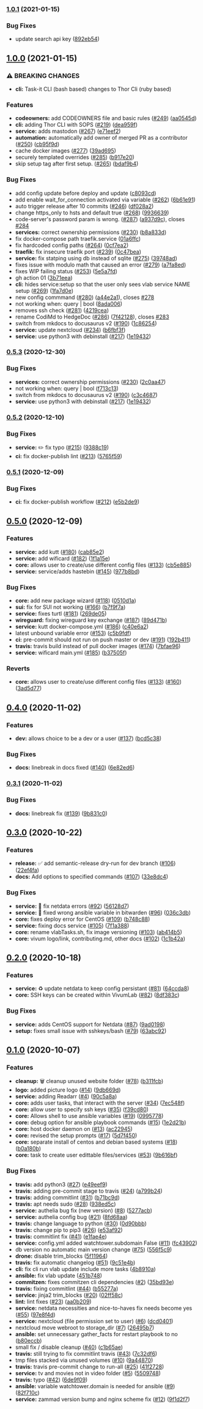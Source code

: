 ### [1.0.1](https://github.com/VivumLab/VivumLab/compare/v1.0.0...v1.0.1) (2021-01-15)


### Bug Fixes

* update search api key ([892eb54](https://github.com/VivumLab/VivumLab/commit/892eb542dc7f97c64a61e3a2a6047c1fadda1f6c))

## [1.0.0](https://github.com/VivumLab/VivumLab/compare/v0.5.2...v1.0.0) (2021-01-15)


### ⚠ BREAKING CHANGES

* **cli:** Task-it CLI (bash based) changes to Thor Cli (ruby based)

### Features

* **codeowners:** add CODEOWNERS file and basic rules ([#249](https://github.com/VivumLab/VivumLab/issues/249)) ([aa0545d](https://github.com/VivumLab/VivumLab/commit/aa0545d4db1278709b098a04c432bce4b7effbf9))
* **cli:** adding Thor CLI with SOPS ([#219](https://github.com/VivumLab/VivumLab/issues/219)) ([dea959f](https://github.com/VivumLab/VivumLab/commit/dea959ff1074d8760fe51db9c15e42b408aa66d4))
* **service:** adds mastodon ([#267](https://github.com/VivumLab/VivumLab/issues/267)) ([e71eef2](https://github.com/VivumLab/VivumLab/commit/e71eef2e398ee6f377f29134842cb749a47f8c05))
* **automation:** automatically add owner of merged PR as a contributor ([#250](https://github.com/VivumLab/VivumLab/issues/250)) ([cb95f9d](https://github.com/VivumLab/VivumLab/commit/cb95f9d9b0e0c9cfa5b0a5556ecf937b836448cd))
* cache docker images ([#277](https://github.com/VivumLab/VivumLab/issues/277)) ([39ad695](https://github.com/VivumLab/VivumLab/commit/39ad695d42de123c50192230272360b9a0d7470e))
* securely templated overrides  ([#285](https://github.com/VivumLab/VivumLab/issues/285)) ([b917e20](https://github.com/VivumLab/VivumLab/commit/b917e20b30de872cc6f6ff6f0e4c9bebd5b0f458))
* skip setup tag after first setup. ([#265](https://github.com/VivumLab/VivumLab/issues/265)) ([bdaf9b4](https://github.com/VivumLab/VivumLab/commit/bdaf9b47ac9f226d8444ea8fd840b1229b77b8e9))


### Bug Fixes

* add config update before deploy and update ([c8093cd](https://github.com/VivumLab/VivumLab/commit/c8093cdc0d81ad529d1c7aca3776ab59fa8ff38e))
* add enable wait_for_connection activated via variable ([#262](https://github.com/VivumLab/VivumLab/issues/262)) ([6b61e91](https://github.com/VivumLab/VivumLab/commit/6b61e91d613efbe7a6c81cb52103fecbd8681c8c))
* auto trigger release after 10 commits ([#246](https://github.com/VivumLab/VivumLab/issues/246)) ([df028a2](https://github.com/VivumLab/VivumLab/commit/df028a24d4c02d87508da53c4f44c177a89e168a))
* change https_only to hsts and default true ([#268](https://github.com/VivumLab/VivumLab/issues/268)) ([9936639](https://github.com/VivumLab/VivumLab/commit/99366396bf87b24ce1b209ad74dfa7ad598a5ca5))
* code-server's password param is wrong. ([#287](https://github.com/VivumLab/VivumLab/issues/287)) ([a937d9c](https://github.com/VivumLab/VivumLab/commit/a937d9c21eca4e9edad73c84e372929fdc62dfc1)), closes [#284](https://github.com/VivumLab/VivumLab/issues/284)
* **services:** correct ownership permissions ([#230](https://github.com/VivumLab/VivumLab/issues/230)) ([b8a833d](https://github.com/VivumLab/VivumLab/commit/b8a833ddf72c35e86bae3f4379553a2c328b3ffa))
* fix docker-compose path traefik.service ([01a6ffc](https://github.com/VivumLab/VivumLab/commit/01a6ffc5b9646b584a2ea05c66b3e4cc2c0ad52b))
* fix hardcoded config paths ([#264](https://github.com/VivumLab/VivumLab/issues/264)) ([0cf7ea2](https://github.com/VivumLab/VivumLab/commit/0cf7ea2af15969d05dea859a643c560fd9f8dcfb))
* **traefik:** fix insecure traefik port ([#239](https://github.com/VivumLab/VivumLab/issues/239)) ([0c47bea](https://github.com/VivumLab/VivumLab/commit/0c47beab910ad88920c09a102a8fd89ade33b67b))
* **service:** fix statping using db instead of sqlite ([#275](https://github.com/VivumLab/VivumLab/issues/275)) ([39748ad](https://github.com/VivumLab/VivumLab/commit/39748ad68f63b6ef2158ef7be1cbde9e6d09a5d4))
* fixes issue with modulo math that caused an error ([#279](https://github.com/VivumLab/VivumLab/issues/279)) ([a7fa8ed](https://github.com/VivumLab/VivumLab/commit/a7fa8edfed1ef801b73def98f67ecb08af7bd788))
* fixes WIP failing status ([#253](https://github.com/VivumLab/VivumLab/issues/253)) ([5e5a7fd](https://github.com/VivumLab/VivumLab/commit/5e5a7fdf57738e85e3a98e6c4c12803135cd07ec))
* gh action 01 ([3b71eea](https://github.com/VivumLab/VivumLab/commit/3b71eea6821311b2163b155368b744bed31b867f))
* **cli:** hides service:setup so that the user only sees vlab service NAME setup ([#269](https://github.com/VivumLab/VivumLab/issues/269)) ([1fa7d0e](https://github.com/VivumLab/VivumLab/commit/1fa7d0ef79cfc13be556e03ba68c29984d2df1d4))
* new config commmand ([#280](https://github.com/VivumLab/VivumLab/issues/280)) ([a44e2a1](https://github.com/VivumLab/VivumLab/commit/a44e2a1d6f6267e2816a64daa3abfd2fa0371c4d)), closes [#278](https://github.com/VivumLab/VivumLab/issues/278)
* not working when: query | bool ([8ada006](https://github.com/VivumLab/VivumLab/commit/8ada0065e00fad5c879b8eababdb8999c8f6feb8))
* removes ssh check ([#281](https://github.com/VivumLab/VivumLab/issues/281)) ([4219cea](https://github.com/VivumLab/VivumLab/commit/4219cea0577b2a57ce7779ff50edaa02d248aad2))
* rename CodiMd to HedgeDoc ([#286](https://github.com/VivumLab/VivumLab/issues/286)) ([7f42128](https://github.com/VivumLab/VivumLab/commit/7f421286865e12c314174d6076eb32e6637bbbb0)), closes [#283](https://github.com/VivumLab/VivumLab/issues/283)
* switch from mkdocs to docusaurus v2 ([#190](https://github.com/VivumLab/VivumLab/issues/190)) ([1c86254](https://github.com/VivumLab/VivumLab/commit/1c86254b240c3ea3116fff7f5cce6d6b93a38f41))
* **service:** update nextcloud  ([#234](https://github.com/VivumLab/VivumLab/issues/234)) ([b6fbf3f](https://github.com/VivumLab/VivumLab/commit/b6fbf3fc0a65877ae3b404dc52cdd5edc0d9c74e))
* **service:** use python3 with debinstall ([#217](https://github.com/VivumLab/VivumLab/issues/217)) ([1e19432](https://github.com/VivumLab/VivumLab/commit/1e19432e22a36ef0ebd907f498f968c3598b9d6a))

### [0.5.3](https://github.com/VivumLab/VivumLab/compare/v0.5.2...v0.5.3) (2020-12-30)


### Bug Fixes

* **services:** correct ownership permissions ([#230](https://github.com/VivumLab/VivumLab/issues/230)) ([2c0aa47](https://github.com/VivumLab/VivumLab/commit/2c0aa479151d606fd6444efa23d2fcafb603159e))
* not working when: query | bool ([f713c13](https://github.com/VivumLab/VivumLab/commit/f713c13165d354985533ef25962b9e03220b464e))
* switch from mkdocs to docusaurus v2 ([#190](https://github.com/VivumLab/VivumLab/issues/190)) ([c3c4687](https://github.com/VivumLab/VivumLab/commit/c3c4687dd11935186b3559331dcee9ac9c715056))
* **service:** use python3 with debinstall ([#217](https://github.com/VivumLab/VivumLab/issues/217)) ([1e19432](https://github.com/VivumLab/VivumLab/commit/1e19432e22a36ef0ebd907f498f968c3598b9d6a))

### [0.5.2](https://github.com/VivumLab/VivumLab/compare/v0.5.1...v0.5.2) (2020-12-10)


### Bug Fixes

* **service:** :pencil2: fix typo ([#215](https://github.com/VivumLab/VivumLab/issues/215)) ([9388c19](https://github.com/VivumLab/VivumLab/commit/9388c191aa86f3baa00a32829cd1dcc9f71c72e6))
* **ci:** fix docker-publish lint ([#213](https://github.com/VivumLab/VivumLab/issues/213)) ([5765f59](https://github.com/VivumLab/VivumLab/commit/5765f59171dd94ce21662490ceecd7f5229ddb6c))

### [0.5.1](https://github.com/VivumLab/VivumLab/compare/v0.5.0...v0.5.1) (2020-12-09)


### Bug Fixes

* **ci:** fix docker-publish workflow ([#212](https://github.com/VivumLab/VivumLab/issues/212)) ([e5b2de9](https://github.com/VivumLab/VivumLab/commit/e5b2de9443a8750ee8ba5f20fa5cbdead5d63086))

## [0.5.0](https://github.com/VivumLab/VivumLab/compare/v0.4.0...v0.5.0) (2020-12-09)


### Features

* **service:** add kutt ([#180](https://github.com/VivumLab/VivumLab/issues/180)) ([cab85e2](https://github.com/VivumLab/VivumLab/commit/cab85e2271e11c3e8c430897228a6822cb62d6ee))
* **service:** add wificard ([#182](https://github.com/VivumLab/VivumLab/issues/182)) ([1f1a15e](https://github.com/VivumLab/VivumLab/commit/1f1a15e374fa9d842dffa87ff7f1a278ab44d242))
* **core:** allows user to create/use different config files ([#133](https://github.com/VivumLab/VivumLab/issues/133)) ([cb5e885](https://github.com/VivumLab/VivumLab/commit/cb5e88534285a47a04d2020383a4333ebf8b133d))
* **service:** service/adds hastebin ([#145](https://github.com/VivumLab/VivumLab/issues/145)) ([977b8bd](https://github.com/VivumLab/VivumLab/commit/977b8bd179ffd99095c70b8940f1e72a5a40b601))


### Bug Fixes

* **core:** add new package wizard ([#118](https://github.com/VivumLab/VivumLab/issues/118)) ([0510d1a](https://github.com/VivumLab/VivumLab/commit/0510d1afaf08dfd2901139520f6863f0447f37e2))
* **sui:** fix for SUI not working ([#166](https://github.com/VivumLab/VivumLab/issues/166)) ([b7f9f7a](https://github.com/VivumLab/VivumLab/commit/b7f9f7a0d7619622022e2c58591b7d5cb95422d6))
* **service:** fixes turtl ([#181](https://github.com/VivumLab/VivumLab/issues/181)) ([269de05](https://github.com/VivumLab/VivumLab/commit/269de05453c42cbd017555853ab6558053c28152))
* **wireguard:** fixing wireguard key exchange ([#187](https://github.com/VivumLab/VivumLab/issues/187)) ([89d471b](https://github.com/VivumLab/VivumLab/commit/89d471baeb427f84e92b0c73d05edcd5ceb7d20b))
* **service:** kutt docker-compose.yml ([#186](https://github.com/VivumLab/VivumLab/issues/186)) ([c40e6a2](https://github.com/VivumLab/VivumLab/commit/c40e6a2726b032323406148888060dacaade9fb3))
* latest unbound variable error ([#153](https://github.com/VivumLab/VivumLab/issues/153)) ([c5b9fdf](https://github.com/VivumLab/VivumLab/commit/c5b9fdff1bd8b4353c06cf70eb02e2f3d22d6cb6))
* **ci:** pre-commit should not run on push master or dev ([#191](https://github.com/VivumLab/VivumLab/issues/191)) ([192b411](https://github.com/VivumLab/VivumLab/commit/192b4118f04e3aa3e50fbe306b040ba581746982))
* **travis:** travis build instead of pull docker images ([#174](https://github.com/VivumLab/VivumLab/issues/174)) ([7bfae96](https://github.com/VivumLab/VivumLab/commit/7bfae964d22782fbb8dcaf027a960e62e2e6e66a))
* **service:** wificard main.yml ([#185](https://github.com/VivumLab/VivumLab/issues/185)) ([b37505f](https://github.com/VivumLab/VivumLab/commit/b37505fb938d0ebeda2654bbb0998f65c7d8c7cd))


### Reverts

* **core:** allows user to create/use different config files ([#133](https://github.com/VivumLab/VivumLab/issues/133)) ([#160](https://github.com/VivumLab/VivumLab/issues/160)) ([3ad5d77](https://github.com/VivumLab/VivumLab/commit/3ad5d77f9b2cceb241363abc855aa5d2396f0e57))

## [0.4.0](https://github.com/VivumLab/VivumLab/compare/v0.3.1...v0.4.0) (2020-11-02)


### Features

* **dev:** allows choice to be a dev or a user ([#137](https://github.com/VivumLab/VivumLab/issues/137)) ([bcd5c38](https://github.com/VivumLab/VivumLab/commit/bcd5c38540b4ef09f96bab7432060fa4bd3fd06c))


### Bug Fixes

* **docs:** linebreak in docs fixed ([#140](https://github.com/VivumLab/VivumLab/issues/140)) ([6e82ed6](https://github.com/VivumLab/VivumLab/commit/6e82ed6d0e07dc436c6afe57d345cb20538879e2))

### [0.3.1](https://github.com/VivumLab/VivumLab/compare/v0.3.0...v0.3.1) (2020-11-02)


### Bug Fixes

* **docs:** linebreak fix ([#139](https://github.com/VivumLab/VivumLab/issues/139)) ([9b831c0](https://github.com/VivumLab/VivumLab/commit/9b831c0a9edc1a75df0638e1d70de8699f77c58d))

## [0.3.0](https://github.com/VivumLab/VivumLab/compare/v0.2.0...v0.3.0) (2020-10-22)


### Features

* **release:** :white_check_mark: add semantic-release dry-run for dev branch ([#106](https://github.com/VivumLab/VivumLab/issues/106)) ([22ef4fa](https://github.com/VivumLab/VivumLab/commit/22ef4faad1994e531764ff6bbee8e3fe43d3b890))
* **docs:** Add options to specified commands ([#107](https://github.com/VivumLab/VivumLab/issues/107)) ([33e8dc4](https://github.com/VivumLab/VivumLab/commit/33e8dc40eee1fc5c402292376a8ab34fcb855476))


### Bug Fixes

* **service:** :bug: fix netdata errors ([#92](https://github.com/VivumLab/VivumLab/issues/92)) ([56128d7](https://github.com/VivumLab/VivumLab/commit/56128d71268255ac9b35c3d823f51abc3e229ea6))
* **service:** :bug: fixed wrong ansible variable in bitwarden ([#96](https://github.com/VivumLab/VivumLab/issues/96)) ([036c3db](https://github.com/VivumLab/VivumLab/commit/036c3db27a6e7e906263b78b7a69587d4d5d29c6))
* **core:** fixes deploy error for CentOS ([#109](https://github.com/VivumLab/VivumLab/issues/109)) ([b748c88](https://github.com/VivumLab/VivumLab/commit/b748c88995d2daf7093688ea555a2bf048ae3839))
* **service:** fixing docs service ([#105](https://github.com/VivumLab/VivumLab/issues/105)) ([7f1a388](https://github.com/VivumLab/VivumLab/commit/7f1a388173968502bef296b2de1cb5917f729a62))
* **core:** rename vlabTasks.sh, fix image versioning ([#103](https://github.com/VivumLab/VivumLab/issues/103)) ([ab414b5](https://github.com/VivumLab/VivumLab/commit/ab414b5f53a68b2bc2bd04fc09957f98746d764a))
* **core:** vivum logo/link, contributing.md, other docs ([#102](https://github.com/VivumLab/VivumLab/issues/102)) ([1c1b42a](https://github.com/VivumLab/VivumLab/commit/1c1b42accfdfb70bb3f22885565dfdc445bfccb2))

## [0.2.0](https://github.com/VivumLab/VivumLab/compare/v0.1.0...v0.2.0) (2020-10-18)


### Features

* **service:** :recycle: update netdata to keep config persistant ([#81](https://github.com/VivumLab/VivumLab/issues/81)) ([64ccda8](https://github.com/VivumLab/VivumLab/commit/64ccda86e6f729ddcf018b4f87497ad2282b12cf))
* **core:** SSH keys can be created within VivumLab ([#82](https://github.com/VivumLab/VivumLab/issues/82)) ([8df383c](https://github.com/VivumLab/VivumLab/commit/8df383c75dd0c6625ce712f6d039b0e29cd0cec3))


### Bug Fixes

* **service:** adds CentOS support for Netdata ([#87](https://github.com/VivumLab/VivumLab/issues/87)) ([9ad0198](https://github.com/VivumLab/VivumLab/commit/9ad019896668dbbbd6896e305e0e832e08e3a5c0))
* **setup:** fixes small issue with sshkeys/bash ([#79](https://github.com/VivumLab/VivumLab/issues/79)) ([63abc92](https://github.com/VivumLab/VivumLab/commit/63abc926269e95b55dd0b29f7960f6c0bade9255))

## [0.1.0](https://github.com/VivumLab/VivumLab/compare/v0.0.1...v0.1.0) (2020-10-07)


### Features

* **cleanup:** :wastebasket: cleanup unused website folder ([#78](https://github.com/VivumLab/VivumLab/issues/78)) ([b311fcb](https://github.com/VivumLab/VivumLab/commit/b311fcb28c6cb3beceeacbaaf364fe5397989312))
* **logo:** added picture logo ([#14](https://github.com/VivumLab/VivumLab/issues/14)) ([9db669d](https://github.com/VivumLab/VivumLab/commit/9db669d210b067afdfd95540fd28b57dc81a38b5))
* **service:** adding Readarr ([#4](https://github.com/VivumLab/VivumLab/issues/4)) ([90c5a8a](https://github.com/VivumLab/VivumLab/commit/90c5a8a5efef13f657e7b2d92edf381f9e276950))
* **core:** adds user tasks, that interact with the server ([#34](https://github.com/VivumLab/VivumLab/issues/34)) ([7ec548f](https://github.com/VivumLab/VivumLab/commit/7ec548f1eec3231350c0b7a5bbdf39c6bb4ff186))
* **core:** allow user to specify ssh keys ([#35](https://github.com/VivumLab/VivumLab/issues/35)) ([f39cd80](https://github.com/VivumLab/VivumLab/commit/f39cd80a29e573da8567bf5f3d2942f27e15fe49))
* **core:** Allows shell to use ansible variables ([#19](https://github.com/VivumLab/VivumLab/issues/19)) ([0995778](https://github.com/VivumLab/VivumLab/commit/09957785d0ea57ba688cbc314f744a819a1e510b))
* **core:** debug option for ansible playbook commands ([#15](https://github.com/VivumLab/VivumLab/issues/15)) ([1e2d21b](https://github.com/VivumLab/VivumLab/commit/1e2d21b776ed1efcd5bb6769998b87e2084df2b6))
* **core:** host docker daemon on ([#13](https://github.com/VivumLab/VivumLab/issues/13)) ([ac22945](https://github.com/VivumLab/VivumLab/commit/ac229459b9178b8ae016ef219378031e61a4f310))
* **core:** revised the setup prompts ([#17](https://github.com/VivumLab/VivumLab/issues/17)) ([5d7f450](https://github.com/VivumLab/VivumLab/commit/5d7f4508c7d339a289264f6bf81b59ced6937ca4))
* **core:** separate install of centos and debian based systems ([#18](https://github.com/VivumLab/VivumLab/issues/18)) ([b0a180b](https://github.com/VivumLab/VivumLab/commit/b0a180bffc3819c6836c4cb4e02c96db0b7cca91))
* **core:** task to create user edittable files/services ([#53](https://github.com/VivumLab/VivumLab/issues/53)) ([9b616bf](https://github.com/VivumLab/VivumLab/commit/9b616bfeb68cee1e50b4f626851f9f2e1b5c19b2))


### Bug Fixes

* **travis:** add python3 ([#27](https://github.com/VivumLab/VivumLab/issues/27)) ([e49eef9](https://github.com/VivumLab/VivumLab/commit/e49eef97db1eff4abc3d49a03bf6eadf05e6deea))
* **travis:** adding pre-commit stage to travis ([#24](https://github.com/VivumLab/VivumLab/issues/24)) ([a799b24](https://github.com/VivumLab/VivumLab/commit/a799b24f72a4f21d2b36801f0a01bda12b1e4b65))
* **travis:** adding commitlint ([#31](https://github.com/VivumLab/VivumLab/issues/31)) ([b71bc9d](https://github.com/VivumLab/VivumLab/commit/b71bc9d5f9434caa01ec0e90e0abd9c25931ae5c))
* **travis:** apt needs sudo ([#28](https://github.com/VivumLab/VivumLab/issues/28)) ([938ed5c](https://github.com/VivumLab/VivumLab/commit/938ed5c088dd7a8e782f1a9b0bf88e1cd2751870))
* **service:** authelia bug fix (new version) ([#8](https://github.com/VivumLab/VivumLab/issues/8)) ([5277acb](https://github.com/VivumLab/VivumLab/commit/5277acb5b70083578f996be123a2739097286875))
* **service:** authelia config bug ([#21](https://github.com/VivumLab/VivumLab/issues/21)) ([8fd68aa](https://github.com/VivumLab/VivumLab/commit/8fd68aa6dffbfe833c420c8dcb2c3bca5d5fbf45))
* **travis:** change language to python ([#30](https://github.com/VivumLab/VivumLab/issues/30)) ([0d90bbb](https://github.com/VivumLab/VivumLab/commit/0d90bbb4dbcc9afd83e937f2a6dd7d2a50c6fc94))
* **travis:** change pip to pip3 ([#26](https://github.com/VivumLab/VivumLab/issues/26)) ([e53af92](https://github.com/VivumLab/VivumLab/commit/e53af92dbe4c75ac638c7f4aea81bb1e91273b15))
* **travis:** commitlint fix ([#41](https://github.com/VivumLab/VivumLab/issues/41)) ([e1fae4e](https://github.com/VivumLab/VivumLab/commit/e1fae4e9c4aa96a55521e0e5f2265f936920e310))
* **service:** config.yml added watchtower.subdomain False ([#11](https://github.com/VivumLab/VivumLab/issues/11)) ([fc43902](https://github.com/VivumLab/VivumLab/commit/fc43902a8f17073d9958c249464c1be5a03ec324))
* db version no automatic main version change ([#75](https://github.com/VivumLab/VivumLab/issues/75)) ([556f5c9](https://github.com/VivumLab/VivumLab/commit/556f5c9c0e116a8acbe2d847f31836b9ea272521))
* **drone:** disable trim_blocks ([5f11964](https://github.com/VivumLab/VivumLab/commit/5f119642c4a60b18e881f228aacbc7dbbf4df22a))
* **travis:** fix automatic changelog ([#51](https://github.com/VivumLab/VivumLab/issues/51)) ([9c51e4b](https://github.com/VivumLab/VivumLab/commit/9c51e4beb0b936609199920e162efdd942975628))
* **cli:** fix cli run vlab update include more tasks ([4b8910a](https://github.com/VivumLab/VivumLab/commit/4b8910a77d05de27e6a24a2b59ad2a3721aae5f2))
* **ansible:** fix vlab update ([451b748](https://github.com/VivumLab/VivumLab/commit/451b7484ddf9feee61dbb1f53d01f17fca13e28e))
* **commitzen:** fixes commitzen cli dependencies ([#2](https://github.com/VivumLab/VivumLab/issues/2)) ([35bd93e](https://github.com/VivumLab/VivumLab/commit/35bd93e4a162e1188c0cafc5fd38c8b4c2cffd5f))
* **travis:** fixing commitlint ([#44](https://github.com/VivumLab/VivumLab/issues/44)) ([b55277a](https://github.com/VivumLab/VivumLab/commit/b55277a13a7ebaf8124047a1659dfcf5fb43dc2c))
* **service:** jinja2 trim_blocks ([#20](https://github.com/VivumLab/VivumLab/issues/20)) ([02ff58c](https://github.com/VivumLab/VivumLab/commit/02ff58c982ceb8c62e6f8a25267370e4f3400f16))
* **lint:** lint fixes ([#23](https://github.com/VivumLab/VivumLab/issues/23)) ([aa0b209](https://github.com/VivumLab/VivumLab/commit/aa0b2098589829c08e99237d8b2e8b25f464b585))
* **service:** netdata necessities and nice-to-haves fix needs become yes ([#55](https://github.com/VivumLab/VivumLab/issues/55)) ([97e8f4d](https://github.com/VivumLab/VivumLab/commit/97e8f4d9ba69ffc3bd48503377aa51456619e2fb))
* **service:** nextcloud (file permission set to user) ([#6](https://github.com/VivumLab/VivumLab/issues/6)) ([dcd0401](https://github.com/VivumLab/VivumLab/commit/dcd0401fb0e81848ab1059a2db9d78f6b6318fc9))
* nextcloud move webroot to storage_dir ([#7](https://github.com/VivumLab/VivumLab/issues/7)) ([26495b7](https://github.com/VivumLab/VivumLab/commit/26495b7310dd42744bb427b56bda2f9a4b5c4aa7))
* **ansible:** set unnecessary gather_facts for restart playbook to no ([b80eccb](https://github.com/VivumLab/VivumLab/commit/b80eccbb9a731567ebcd75793093bc5cd66b4d2b))
* small fix / disable cleanup ([#40](https://github.com/VivumLab/VivumLab/issues/40)) ([c1b65ae](https://github.com/VivumLab/VivumLab/commit/c1b65aed6ee9fa72c3ed1c9052aa7a70e7507fe1))
* **travis:** still trying to fix commitlint travis ([#43](https://github.com/VivumLab/VivumLab/issues/43)) ([7c32df6](https://github.com/VivumLab/VivumLab/commit/7c32df6dae0c5caed8a3a9b53f27773cb94c93e0))
* tmp files stacked via unused volumes ([#10](https://github.com/VivumLab/VivumLab/issues/10)) ([9a44870](https://github.com/VivumLab/VivumLab/commit/9a44870e1c0133c46657892a0f90777367f0ed50))
* **travis:** travis pre-commit change to run-all ([#25](https://github.com/VivumLab/VivumLab/issues/25)) ([41f2728](https://github.com/VivumLab/VivumLab/commit/41f2728278a3d1a7211422b5b305cb3435eb69cd))
* **service:** tv and movies not in video folder ([#5](https://github.com/VivumLab/VivumLab/issues/5)) ([5509748](https://github.com/VivumLab/VivumLab/commit/55097487b3771168cd15305309835405f4f5c15c))
* **travis:** typo ([#42](https://github.com/VivumLab/VivumLab/issues/42)) ([6de9f09](https://github.com/VivumLab/VivumLab/commit/6de9f0957b69f249cb454f97ef2660da3594b893))
* **ansible:** variable watchtower.domain is needed for ansible ([#9](https://github.com/VivumLab/VivumLab/issues/9)) ([82f710c](https://github.com/VivumLab/VivumLab/commit/82f710cc94442ee62db202474a3d28de2f8a9c73))
* **service:** zammad version bump and nginx scheme fix ([#12](https://github.com/VivumLab/VivumLab/issues/12)) ([9f1d2f7](https://github.com/VivumLab/VivumLab/commit/9f1d2f74dba736c3b700ef9a1daf0d46eab2f01a))

